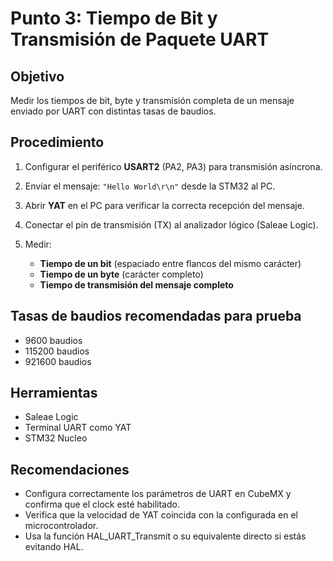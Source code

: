 # Punto 3: Tiempo de Bit y Transmisión de Paquete UART

## Objetivo

Medir los tiempos de bit, byte y transmisión completa de un mensaje enviado por UART con distintas tasas de baudios.

## Procedimiento

1. Configurar el periférico **USART2** (PA2, PA3) para transmisión asíncrona.
2. Enviar el mensaje: `"Hello World\r\n"` desde la STM32 al PC.
3. Abrir **YAT** en el PC para verificar la correcta recepción del mensaje.
4. Conectar el pin de transmisión (TX) al analizador lógico (Saleae Logic).
5. Medir:

   * **Tiempo de un bit** (espaciado entre flancos del mismo carácter)
   * **Tiempo de un byte** (carácter completo)
   * **Tiempo de transmisión del mensaje completo**

## Tasas de baudios recomendadas para prueba

* 9600 baudios
* 115200 baudios
* 921600 baudios

## Herramientas

* Saleae Logic
* Terminal UART como YAT
* STM32 Nucleo

## Recomendaciones

* Configura correctamente los parámetros de UART en CubeMX y confirma que el clock esté habilitado.
* Verifica que la velocidad de YAT coincida con la configurada en el microcontrolador.
* Usa la función HAL\_UART\_Transmit o su equivalente directo si estás evitando HAL.
